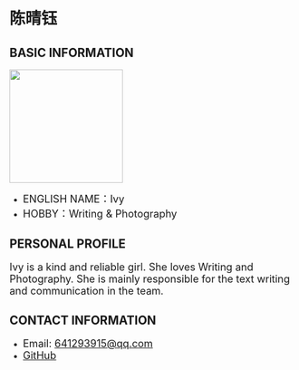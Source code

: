 

# 陈晴钰

## BASIC INFORMATION

<img width="200" src="https://github.com/NexMaker-Fab/2024ZWU-IS-BUNBUN/raw/f01e0df987d35c9d4a48c9a76bff612d84ee472c/images/%E9%99%88%E6%99%B4%E9%92%B0.jpg"></div>

- <font size="4">ENGLISH NAME：Ivy</font>
- <font size="4">HOBBY：Writing & Photography</font>

## PERSONAL PROFILE

<font size="4">Ivy is a kind and reliable girl. She loves Writing and Photography.
She is mainly responsible for the text writing and communication in the team.</font>

## CONTACT INFORMATION

- <font size="4">Email: 641293915@qq.com</font>
- <font size="4">[GitHub](https://github.com/2022015544/Ivy-yu/)</font>